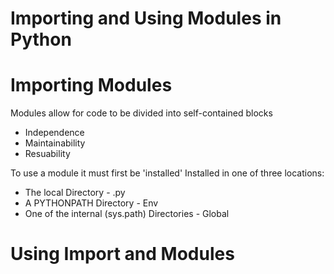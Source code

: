 # Importing and Using Modules in Python

# Importing Modules

Modules allow for code to be divided into self-contained blocks
 - Independence
 - Maintainability
 - Resuability

To use a module it must first be 'installed'
Installed in one of three locations:
  - The local Directory - .py
  - A PYTHONPATH Directory - Env
  - One of the internal (sys.path) Directories - Global

# Using Import and Modules




